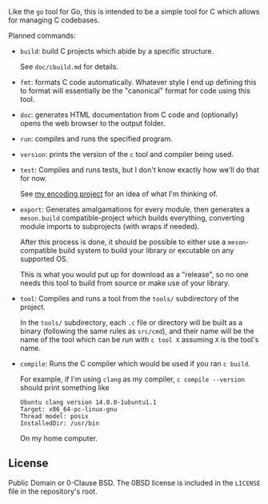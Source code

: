Like the `go` tool for Go, this is intended to be a simple tool for C which
allows for managing C codebases.

Planned commands:

- `build`: build C projects which abide by a specific structure.

  See `doc/cbuild.md` for details.
  
- `fmt`: formats C code automatically. Whatever style I end up defining this to
  format will essentially be the "canonical" format for code using this tool.

- `doc`: generates HTML documentation from C code and (optionally) opens the
  web browser to the output folder.

- `run`: compiles and runs the specified program.

- `version`: prints the version of the `c` tool and compiler being used.

- `test`: Compiles and runs tests, but I don't know exactly how we'll do that
  for now.

  See [my encoding project](https://github.com/aeldidi/encoding) for an idea of
  what I'm thinking of.

- `export`: Generates amalgamations for every module, then generates a
  `meson.build` compatible-project which builds everything, converting module
  imports to subprojects (with wraps if needed).

  After this process is done, it should be possible to either use a
  `meson`-compatible build system to build your library or excutable on any
  supported OS.

  This is what you would put up for download as a "release", so no one needs
  this tool to build from source or make use of your library.

- `tool`: Compiles and runs a tool from the `tools/` subdirectory of the
  project.

  In the `tools/` subdirectory, each `.c` file or directory will be built as a
  binary (following the same rules as `src/cmd`), and their name will be the
  name of the tool which can be run with `c tool X` assuming `X` is the tool's
  name.

- `compile`: Runs the C compiler which would be used if you ran `c build`.
  
  For example, if I'm using `clang` as my compiler, `c compile --version`
  should print something like
  
  ```
  Ubuntu clang version 14.0.0-1ubuntu1.1
  Target: x86_64-pc-linux-gnu
  Thread model: posix
  InstalledDir: /usr/bin
  ```

  On my home computer.

License
-------

Public Domain or 0-Clause BSD. The 0BSD license is included in the `LICENSE`
file in the repository's root.
